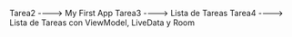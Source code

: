 Tarea2 ----> My First App
Tarea3 ----> Lista de Tareas
Tarea4 ----> Lista de Tareas con ViewModel, LiveData y Room
